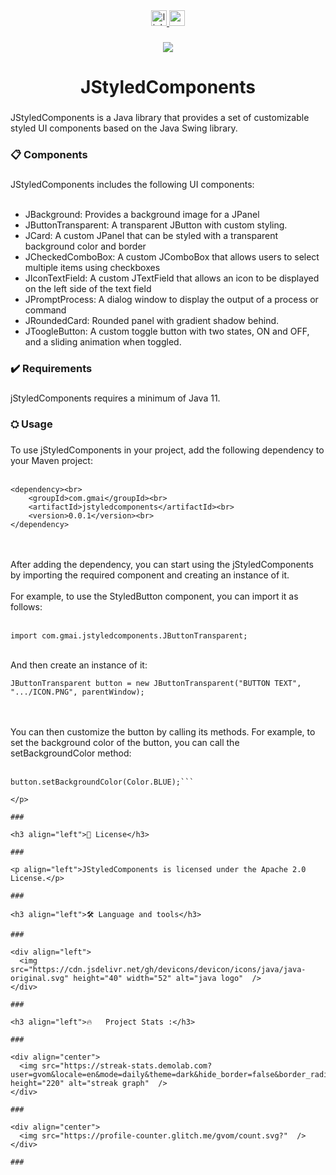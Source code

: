 <div align="center">
  <a href="https://www.linkedin.com/in/gvom" target="_blank">
    <img src="https://img.shields.io/static/v1?message=LinkedIn&logo=linkedin&label=&color=0077B5&logoColor=white&labelColor=&style=for-the-badge" height="25" alt="linkedin logo"  />
  </a>
  <a href="gvomeneses@gmail.com" target="_blank">
    <img src="https://img.shields.io/static/v1?message=Gmail&logo=gmail&label=&color=D14836&logoColor=white&labelColor=&style=for-the-badge" height="25" alt="gmail logo"  />
  </a>
</div>

###

<div align="center">
  <img src="https://visitor-badge.laobi.icu/badge?page_id=gvom.gvom&"  />
</div>

###

<h1 align="center">JStyledComponents</h1>

###

<p align="left">JStyledComponents is a Java library that provides a set of customizable styled UI components based on the Java Swing library.</p>

###

<h3 align="left">📋 Components</h3>

###

<p align="left">JStyledComponents includes the following UI components:<br><br>

  <ul>
    <li>JBackground: Provides a background image for a JPanel</li>
    <li>JButtonTransparent: A transparent JButton with custom styling.</li>
    <li>JCard: A custom JPanel that can be styled with a transparent background color and border</li>
    <li>JCheckedComboBox: A custom JComboBox that allows users to select multiple items using checkboxes</li>
    <li>JIconTextField: A custom JTextField that allows an icon to be displayed on the left side of the text field</li>
    <li>JPromptProcess: A dialog window to display the output of a process or command</li>
    <li>JRoundedCard: Rounded panel with gradient shadow behind.</li>
    <li>JToogleButton: A custom toggle button with two states, ON and OFF, and a sliding animation when toggled.</li>
  </ul>
</p>


###

<h3 align="left">✔️ Requirements</h3>

###

<p align="left">jStyledComponents requires a minimum of Java 11.</p>

###

<h3 align="left">⛭ Usage</h3>

###

<p align="left">To use jStyledComponents in your project, add the following dependency to your Maven project:<br><br>

```
<dependency><br>
    <groupId>com.gmai</groupId><br>
    <artifactId>jstyledcomponents</artifactId><br>
    <version>0.0.1</version><br>
</dependency>
```

<br><br>After adding the dependency, you can start using the jStyledComponents by importing the required component and creating an instance of it.<br><br>
For example, to use the StyledButton component, you can import it as follows:<br><br>

```import com.gmai.jstyledcomponents.JButtonTransparent;```

<br>And then create an instance of it:<br>

```JButtonTransparent button = new JButtonTransparent("BUTTON TEXT", ".../ICON.PNG", parentWindow);```

<br><br>You can then customize the button by calling its methods. For example, to set the background color of the button, you can call the setBackgroundColor method:<br><br>

```button.setButtonOpacity(true);<br>
button.setBackgroundColor(Color.BLUE);```

</p>

###

<h3 align="left">📄 License</h3>

###

<p align="left">JStyledComponents is licensed under the Apache 2.0 License.</p>

###

<h3 align="left">🛠 Language and tools</h3>

###

<div align="left">
  <img src="https://cdn.jsdelivr.net/gh/devicons/devicon/icons/java/java-original.svg" height="40" width="52" alt="java logo"  />
</div>

###

<h3 align="left">🔥   Project Stats :</h3>

###

<div align="center">
  <img src="https://streak-stats.demolab.com?user=gvom&locale=en&mode=daily&theme=dark&hide_border=false&border_radius=5&order=3" height="220" alt="streak graph"  />
</div>

###

<div align="center">
  <img src="https://profile-counter.glitch.me/gvom/count.svg?"  />
</div>

###
